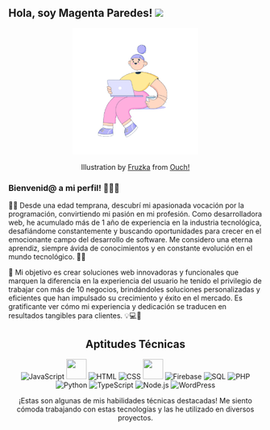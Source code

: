<h2> Hola, soy Magenta Paredes! <img src="https://media.giphy.com/media/mGcNjsfWAjY5AEZNw6/giphy.gif" width="50"></h2>
<p align="center"><img src="bubble-gum-workflow.gif" height="250px"/></p> 
<p align="center"> Illustration by <a href="https://icons8.com/illustrations/author/7WmtYU90j36d">Fruzka</a> from <a href="https://icons8.com/illustrations">Ouch!</a></p>

### Bienvenid@ a mi perfil! 👋👩‍💻

👩‍💻 Desde una edad temprana, descubrí mi apasionada vocación por la programación, convirtiendo mi pasión en mi profesión. Como desarrolladora web, he acumulado más de 1 año de experiencia en la industria tecnológica, desafiándome constantemente y buscando oportunidades para crecer en el emocionante campo del desarrollo de software. Me considero una eterna aprendiz, siempre ávida de conocimientos y en constante evolución en el mundo tecnológico. 💪✨

🌟 Mi objetivo es crear soluciones web innovadoras y funcionales que marquen la diferencia en la experiencia del usuario he tenido el privilegio de trabajar con más de 10 negocios, brindándoles soluciones personalizadas y eficientes que han impulsado su crecimiento y éxito en el mercado. Es gratificante ver cómo mi experiencia y dedicación se traducen en resultados tangibles para clientes. 💡💻💼

<h2 align="center">Aptitudes Técnicas</h2>
<p align="center">
  <img src="https://img.icons8.com/color/48/000000/javascript--v1.png" alt="JavaScript"/>
  <img src="https://img.icons8.com/?size=100&id=asWSSTBrDlTW&format=png&color=000000" width="40" height="40"/>
  <img src="https://img.icons8.com/color/48/000000/html-5--v1.png" alt="HTML"/>
  <img src="https://img.icons8.com/color/48/000000/css3.png" alt="CSS"/>
  <img src="https://img.icons8.com/?size=100&id=FnnFuAIw4e8j&format=png&color=000000"  width="40" height="40"/>
  <img src="https://img.icons8.com/color/48/000000/firebase.png" alt="Firebase"/>
  <img src="https://img.icons8.com/color/48/000000/sql.png" alt="SQL"/>
  <img src="https://img.icons8.com/color/48/000000/php.png" alt="PHP"/>
  <img src="https://img.icons8.com/color/48/000000/python--v1.png" alt="Python"/>
  <img src="https://img.icons8.com/color/48/000000/typescript.png" alt="TypeScript"/>
  <img src="https://img.icons8.com/color/48/000000/nodejs.png" alt="Node.js"/>
  <img src="https://img.icons8.com/color/48/000000/wordpress.png" alt="WordPress"/>
</p>
<p align="center">¡Estas son algunas de mis habilidades técnicas destacadas! Me siento cómoda trabajando con estas tecnologías y las he utilizado en diversos proyectos.</p>
